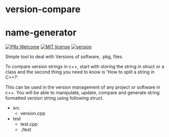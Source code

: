 # version-compare

# name-generator
[![PRs Welcome](https://img.shields.io/badge/PRs-welcome-brightgreen.svg)](https://github.com/bhaumikmistry/name-generator/blob/master/CONTRIBUTING.md)
[![MIT license](https://img.shields.io/badge/license-MIT-blue.svg)](https://github.com/bhaumikmistry/name-generator/blob/master/LICENSE)
[![version](https://img.shields.io/github/tag-date/bhaumikmistry/version-compare)]()

Simple tool to deal with Versions of software, .pkg, files.

To compare version strings in c++, start with storing the string in struct or a class and the second thing you need to know is 'How to split a string in C++?'. 

This can be used in the version management of any project or software in c++. You will be able to manipulate, update, compare and generate string formatted version string using following struct.

+ src
    + version.cpp
+ test
    + test.cpp
    + ./test


